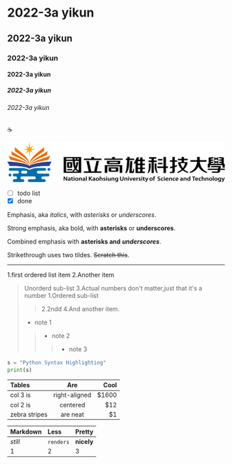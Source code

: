 # 2022-3a yikun
## 2022-3a yikun 
### 2022-3a yikun
#### 2022-3a yikun
##### 2022-3a yikun 
###### 2022-3a yikun

:coffee:

![nkust](nkust.png "nkust")

- [ ] todo list
- [x] done

Emphasis, aka *italics*, with *asterisks* or *underscores*.

Strong emphasis, aka bold, with **asterisks** or **underscores**.

Combined emphasis with **asterisks and** ***underscores***.

Strikethrough uses two tildes. ~~Scratch this~~.

---
1.first ordered list item
2.Another item
>Unorderd sub-list
3.Actual numbers don't matter,just that it's a number
>1.Ordered sub-list
>>2.2ndd
4.And another item.
> * note 1 
>> * note 2 
>>> * note 3

```python
s = "Python Syntax Highlighting"
print(s)
```
| **Tables** | **Are** | **Cool** |
|:---|:---:|---:|
|col 3 is | right-aligned | $1600 |
|col 2 is | centered | $12 |
|zebra stripes| are neat | $1 |

| **Markdown** | **Less** | **Pretty** |
|:---|:---|:---|
| *still* | `renders` | **nicely** |
| 1 | 2 | 3 |

